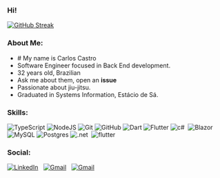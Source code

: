 
### Hi!

[![GitHub Streak](https://streak-stats.demolab.com/?user=CriandoGames&theme=bear&background=000&border=30A3DC&dates=FFF)]([https://git.io/streak-stats](https://github.com/CriandoGames/CriandoGames/))

### About Me:
- ﻿# My name is Carlos Castro
- Software Engineer focused in Back End development. 
- 32 years old, Brazilian
- Ask me about them, open an **issue**
- Passionate about jiu-jitsu.
- Graduated in Systems Information, Estácio de Sá.


### Skills:

![TypeScript](https://img.shields.io/badge/typescript-%23007ACC.svg?style=for-the-badge&logo=typescript&logoColor=white)
![NodeJS](https://img.shields.io/badge/node.js-6DA55F?style=for-the-badge&logo=node.js&logoColor=white)
![Git](https://img.shields.io/badge/git-%23F05033.svg?style=for-the-badge&logo=git&logoColor=white)
![GitHub](https://img.shields.io/badge/github-%23121011.svg?style=for-the-badge&logo=github&logoColor=white)
![Dart](https://img.shields.io/badge/dart-%230175C2.svg?style=for-the-badge&logo=dart&logoColor=white)
![Flutter](https://img.shields.io/badge/Flutter-%2302569B.svg?style=for-the-badge&logo=Flutter&logoColor=white)
![c#](https://img.shields.io/badge/c%23-%23239120.svg?style=for-the-badge&logo=c-sharp&logoColor=white)&nbsp;
![Blazor](https://img.shields.io/badge/blazor-%235C2D91.svg?style=for-the-badge&logo=blazor&logoColor=white)
![MySQL](https://img.shields.io/badge/mysql-4479A1.svg?style=for-the-badge&logo=mysql&logoColor=white)
![Postgres](https://img.shields.io/badge/postgres-%23316192.svg?style=for-the-badge&logo=postgresql&logoColor=white)
![.net](https://img.shields.io/badge/.NET-5C2D91?style=for-the-badge&logo=.net&logoColor=white)&nbsp;
![flutter](https://img.shields.io/badge/Flutter-02569B?style=for-the-badge&logo=flutter&logoColor=white)&nbsp;


###  Social:

<a href="https://www.linkedin.com/in/carloscastro-br/"><img alt="LinkedIn" src="https://img.shields.io/badge/linkedin%20-%230077B5.svg?&style=flat&logo=linkedin&logoColor=white"/></a> &nbsp;
<a href="mailto:carloscastrogames@gmail.com"><img alt="Gmail" src="https://img.shields.io/badge/Gmail-D14836?style=flat&logo=gmail&logoColor=white" /></a> &nbsp;
<a href="https://www.youtube.com/channel/UCiG-lBEfYnsGUoAdKnt0kNA"><img alt="Gmail" src="https://img.shields.io/badge/YouTube-FF0000?style=for-the-badge&logo=youtube&logoColor=white" /></a> &nbsp;
